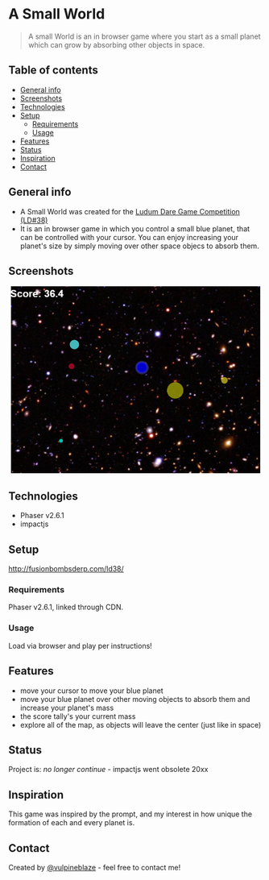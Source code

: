 # A Small World
> A small World is an in browser game where you start as a small planet which can grow by absorbing other objects in space.

## Table of contents
* [General info](#general-info)
* [Screenshots](#screenshots)
* [Technologies](#technologies)
* [Setup](#setup)
  * [Requirements](#requirements)
  * [Usage](#usage)
* [Features](#features)
* [Status](#status)
* [Inspiration](#inspiration)
* [Contact](#contact)

## General info
* A Small World was created for the [Ludum Dare Game Competition (LD#38)](https://ldjam.com/about)
* It is an in browser game in which you control a small blue planet, that can be controlled with your cursor.  You can enjoy increasing your planet's size by simply moving over other space objecs to absorb them.

## Screenshots
![screenshot](https://github.com/vulpineblaze/a_small_world_ld38/blob/master/screenshotLD38.PNG)

## Technologies
* Phaser v2.6.1
* impactjs

## Setup
http://fusionbombsderp.com/ld38/

### Requirements
Phaser v2.6.1, linked through CDN.

### Usage
Load via browser and play per instructions!

## Features
* move your cursor to move your blue planet
* move your blue planet over other moving objects to absorb them and increase your planet's mass
* the score tally's your current mass
* explore all of the map, as objects will leave the center (just like in space)

## Status
Project is: _no longer continue -_ impactjs went obsolete 20xx 

## Inspiration
This game was inspired by the prompt, and my interest in how unique the formation of each and every planet is.

## Contact
Created by [@vulpineblaze](https://github.com/vulpineblaze) - feel free to contact me!
